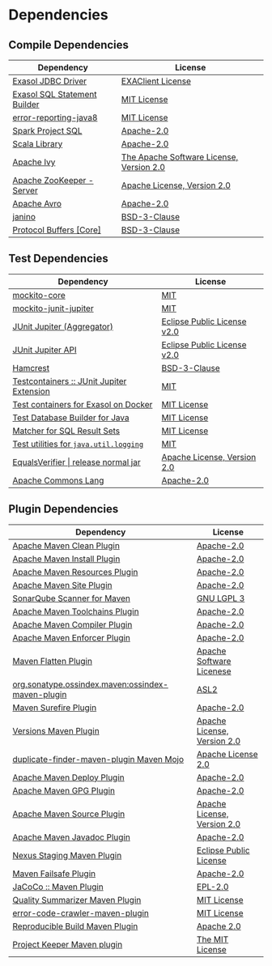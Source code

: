 <!-- @formatter:off -->
# Dependencies

## Compile Dependencies

| Dependency                        | License                                        |
| --------------------------------- | ---------------------------------------------- |
| [Exasol JDBC Driver][0]           | [EXAClient License][1]                         |
| [Exasol SQL Statement Builder][2] | [MIT License][3]                               |
| [error-reporting-java8][4]        | [MIT License][5]                               |
| [Spark Project SQL][6]            | [Apache-2.0][7]                                |
| [Scala Library][8]                | [Apache-2.0][9]                                |
| [Apache Ivy][10]                  | [The Apache Software License, Version 2.0][11] |
| [Apache ZooKeeper - Server][12]   | [Apache License, Version 2.0][13]              |
| [Apache Avro][14]                 | [Apache-2.0][13]                               |
| [janino][15]                      | [BSD-3-Clause][16]                             |
| [Protocol Buffers [Core]][17]     | [BSD-3-Clause][18]                             |

## Test Dependencies

| Dependency                                      | License                           |
| ----------------------------------------------- | --------------------------------- |
| [mockito-core][19]                              | [MIT][20]                         |
| [mockito-junit-jupiter][19]                     | [MIT][20]                         |
| [JUnit Jupiter (Aggregator)][21]                | [Eclipse Public License v2.0][22] |
| [JUnit Jupiter API][21]                         | [Eclipse Public License v2.0][22] |
| [Hamcrest][23]                                  | [BSD-3-Clause][24]                |
| [Testcontainers :: JUnit Jupiter Extension][25] | [MIT][26]                         |
| [Test containers for Exasol on Docker][27]      | [MIT License][28]                 |
| [Test Database Builder for Java][29]            | [MIT License][30]                 |
| [Matcher for SQL Result Sets][31]               | [MIT License][32]                 |
| [Test utilities for `java.util.logging`][33]    | [MIT][20]                         |
| [EqualsVerifier \| release normal jar][34]      | [Apache License, Version 2.0][13] |
| [Apache Commons Lang][35]                       | [Apache-2.0][13]                  |

## Plugin Dependencies

| Dependency                                              | License                           |
| ------------------------------------------------------- | --------------------------------- |
| [Apache Maven Clean Plugin][36]                         | [Apache-2.0][13]                  |
| [Apache Maven Install Plugin][37]                       | [Apache-2.0][13]                  |
| [Apache Maven Resources Plugin][38]                     | [Apache-2.0][13]                  |
| [Apache Maven Site Plugin][39]                          | [Apache-2.0][13]                  |
| [SonarQube Scanner for Maven][40]                       | [GNU LGPL 3][41]                  |
| [Apache Maven Toolchains Plugin][42]                    | [Apache-2.0][13]                  |
| [Apache Maven Compiler Plugin][43]                      | [Apache-2.0][13]                  |
| [Apache Maven Enforcer Plugin][44]                      | [Apache-2.0][13]                  |
| [Maven Flatten Plugin][45]                              | [Apache Software Licenese][13]    |
| [org.sonatype.ossindex.maven:ossindex-maven-plugin][46] | [ASL2][11]                        |
| [Maven Surefire Plugin][47]                             | [Apache-2.0][13]                  |
| [Versions Maven Plugin][48]                             | [Apache License, Version 2.0][13] |
| [duplicate-finder-maven-plugin Maven Mojo][49]          | [Apache License 2.0][7]           |
| [Apache Maven Deploy Plugin][50]                        | [Apache-2.0][13]                  |
| [Apache Maven GPG Plugin][51]                           | [Apache-2.0][13]                  |
| [Apache Maven Source Plugin][52]                        | [Apache License, Version 2.0][13] |
| [Apache Maven Javadoc Plugin][53]                       | [Apache-2.0][13]                  |
| [Nexus Staging Maven Plugin][54]                        | [Eclipse Public License][55]      |
| [Maven Failsafe Plugin][56]                             | [Apache-2.0][13]                  |
| [JaCoCo :: Maven Plugin][57]                            | [EPL-2.0][58]                     |
| [Quality Summarizer Maven Plugin][59]                   | [MIT License][60]                 |
| [error-code-crawler-maven-plugin][61]                   | [MIT License][62]                 |
| [Reproducible Build Maven Plugin][63]                   | [Apache 2.0][11]                  |
| [Project Keeper Maven plugin][64]                       | [The MIT License][65]             |

[0]: http://www.exasol.com/
[1]: https://repo1.maven.org/maven2/com/exasol/exasol-jdbc/25.2.2/exasol-jdbc-25.2.2-license.txt
[2]: https://github.com/exasol/sql-statement-builder/
[3]: https://github.com/exasol/sql-statement-builder/blob/main/LICENSE
[4]: https://github.com/exasol/error-reporting-java/
[5]: https://github.com/exasol/error-reporting-java/blob/main/LICENSE
[6]: https://spark.apache.org/
[7]: http://www.apache.org/licenses/LICENSE-2.0.html
[8]: https://www.scala-lang.org/
[9]: https://www.apache.org/licenses/LICENSE-2.0
[10]: http://ant.apache.org/ivy/
[11]: http://www.apache.org/licenses/LICENSE-2.0.txt
[12]: http://zookeeper.apache.org/zookeeper
[13]: https://www.apache.org/licenses/LICENSE-2.0.txt
[14]: https://avro.apache.org
[15]: http://janino-compiler.github.io/janino/
[16]: https://spdx.org/licenses/BSD-3-Clause.html
[17]: https://developers.google.com/protocol-buffers/protobuf-java/
[18]: https://opensource.org/licenses/BSD-3-Clause
[19]: https://github.com/mockito/mockito
[20]: https://opensource.org/licenses/MIT
[21]: https://junit.org/junit5/
[22]: https://www.eclipse.org/legal/epl-v20.html
[23]: http://hamcrest.org/JavaHamcrest/
[24]: https://raw.githubusercontent.com/hamcrest/JavaHamcrest/master/LICENSE
[25]: https://java.testcontainers.org
[26]: http://opensource.org/licenses/MIT
[27]: https://github.com/exasol/exasol-testcontainers/
[28]: https://github.com/exasol/exasol-testcontainers/blob/main/LICENSE
[29]: https://github.com/exasol/test-db-builder-java/
[30]: https://github.com/exasol/test-db-builder-java/blob/main/LICENSE
[31]: https://github.com/exasol/hamcrest-resultset-matcher/
[32]: https://github.com/exasol/hamcrest-resultset-matcher/blob/main/LICENSE
[33]: https://github.com/exasol/java-util-logging-testing/
[34]: https://www.jqno.nl/equalsverifier
[35]: https://commons.apache.org/proper/commons-lang/
[36]: https://maven.apache.org/plugins/maven-clean-plugin/
[37]: https://maven.apache.org/plugins/maven-install-plugin/
[38]: https://maven.apache.org/plugins/maven-resources-plugin/
[39]: https://maven.apache.org/plugins/maven-site-plugin/
[40]: http://docs.sonarqube.org/display/PLUG/Plugin+Library/sonar-maven-plugin
[41]: http://www.gnu.org/licenses/lgpl.txt
[42]: https://maven.apache.org/plugins/maven-toolchains-plugin/
[43]: https://maven.apache.org/plugins/maven-compiler-plugin/
[44]: https://maven.apache.org/enforcer/maven-enforcer-plugin/
[45]: https://www.mojohaus.org/flatten-maven-plugin/
[46]: https://sonatype.github.io/ossindex-maven/maven-plugin/
[47]: https://maven.apache.org/surefire/maven-surefire-plugin/
[48]: https://www.mojohaus.org/versions/versions-maven-plugin/
[49]: https://basepom.github.io/duplicate-finder-maven-plugin
[50]: https://maven.apache.org/plugins/maven-deploy-plugin/
[51]: https://maven.apache.org/plugins/maven-gpg-plugin/
[52]: https://maven.apache.org/plugins/maven-source-plugin/
[53]: https://maven.apache.org/plugins/maven-javadoc-plugin/
[54]: http://www.sonatype.com/public-parent/nexus-maven-plugins/nexus-staging/nexus-staging-maven-plugin/
[55]: http://www.eclipse.org/legal/epl-v10.html
[56]: https://maven.apache.org/surefire/maven-failsafe-plugin/
[57]: https://www.jacoco.org/jacoco/trunk/doc/maven.html
[58]: https://www.eclipse.org/legal/epl-2.0/
[59]: https://github.com/exasol/quality-summarizer-maven-plugin/
[60]: https://github.com/exasol/quality-summarizer-maven-plugin/blob/main/LICENSE
[61]: https://github.com/exasol/error-code-crawler-maven-plugin/
[62]: https://github.com/exasol/error-code-crawler-maven-plugin/blob/main/LICENSE
[63]: http://zlika.github.io/reproducible-build-maven-plugin
[64]: https://github.com/exasol/project-keeper/
[65]: https://github.com/exasol/project-keeper/blob/main/LICENSE
